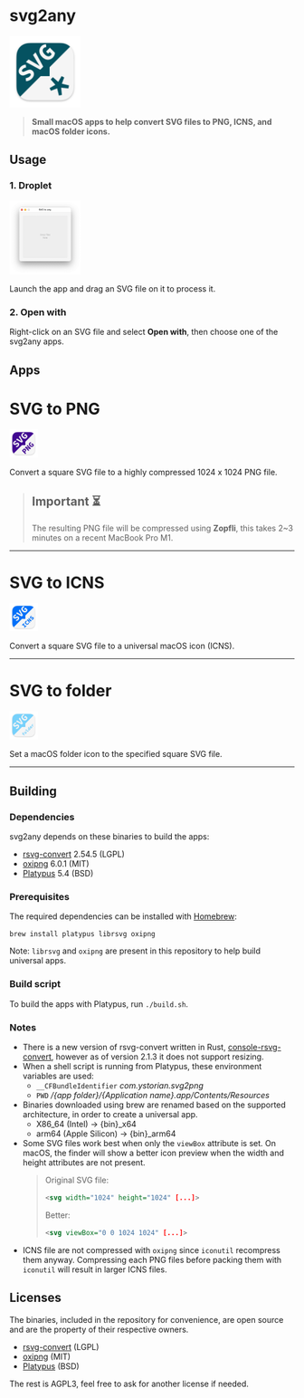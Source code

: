 # svg2any
<img src="images/svg2any.svg" width="25%">

> **Small macOS apps to help convert SVG files to PNG, ICNS, and macOS folder icons.**

## Usage
### 1. Droplet
<img src="images/svg2any-droplet_812x840.png" width="25%">

Launch the app and drag an SVG file on it to process it.

### 2. Open with
Right-click on an SVG file and select **Open with**, then choose one of the svg2any apps.

## Apps
# SVG to PNG
<img src="images/svg2png.svg" width="10%">

Convert a square SVG file to a highly compressed 1024 x 1024 PNG file.

> **Important ⏳**
> --
> The resulting PNG file will be compressed using **Zopfli**, this takes 2~3 minutes on a recent MacBook Pro M1.

---

# SVG to ICNS
<img src="images/svg2icns.svg" width="10%">

Convert a square SVG file to a universal macOS icon (ICNS).

---

# SVG to folder
<img src="images/svg2folder.svg" width="10%">

Set a macOS folder icon to the specified square SVG file.

---

## Building
### Dependencies
svg2any depends on these binaries to build the apps:
- [rsvg-convert](https://gitlab.gnome.org/GNOME/librsvg) 2.54.5 (LGPL)
- [oxipng](https://github.com/shssoichiro/oxipng) 6.0.1 (MIT)
- [Platypus](https://github.com/sveinbjornt/Platypus) 5.4 (BSD)

### Prerequisites
The required dependencies can be installed with [Homebrew](brew.sh):
```shell
brew install platypus librsvg oxipng
```
Note: `librsvg` and `oxipng` are present in this repository to help build universal apps.

### Build script
To build the apps with Platypus, run `./build.sh`.

### Notes
- There is a new version of rsvg-convert written in Rust, [console-rsvg-convert](https://github.com/miyako/console-rsvg-convert), however as of version 2.1.3 it does not support resizing.
- When a shell script is running from Platypus, these environment variables are used:
	- `__CFBundleIdentifier` _com.ystorian.svg2png_
	- `PWD` _/{app folder}/{Application name}.app/Contents/Resources_
- Binaries downloaded using brew are renamed based on the supported architecture, in order to create a universal app.
	- X86_64 (Intel) -> {bin}_x64
	- arm64 (Apple Silicon) -> {bin}_arm64
- Some SVG files work best when only the `viewBox` attribute is set. On macOS, the finder will show a better icon preview when the width and height attributes are not present.
	> Original SVG file:
	> ```xml
	> <svg width="1024" height="1024" [...]>
	> ```
	>
	>Better:
	> ```xml
	> <svg viewBox="0 0 1024 1024" [...]>
	> ```
- ICNS file are not compressed with `oxipng` since `iconutil` recompress them anyway. Compressing each PNG files before packing them with `iconutil` will result in larger ICNS files.


## Licenses
The binaries, included in the repository for convenience, are open source and are the property of their respective owners.
- [rsvg-convert](https://gitlab.gnome.org/GNOME/librsvg) (LGPL)
- [oxipng](https://github.com/shssoichiro/oxipng) (MIT)
- [Platypus](https://github.com/sveinbjornt/Platypus) (BSD)

The rest is AGPL3, feel free to ask for another license if needed.
